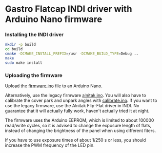 # Gastro Flatcap INDI driver with Arduino Nano firmware

### Installing the INDI driver
```sh
mkdir -p build
cd build
cmake -DCMAKE_INSTALL_PREFIX=/usr -DCMAKE_BUILD_TYPE=Debug ..
make
sudo make install
```


### Uploading the firmware

Upload the [firmware.ino](firmware/firmware.ino) file to an Arduino Nano.

Alternatively, use the legacy firmware [alnitak.ino](firmware/legacy/alnitak.ino). You will also have to calibrate the cover park and unpark angles with [calibrate.ino](firmware/legacy/calibrate.ino). If you want to use the legacy firmware, use the Alnitak Flip-Flat driver in INDI. No guarantee that it will actually fully work, haven't actually tried it at night.


The firmware uses the Arduino EEPROM, which is limited to about 100000 read/write cycles, so it is advised to change the exposure length of flats, instead of changing the brightness of the panel when using different fiters.



If you have to use exposure times of about 1/250 s or less, you should increase the PWM frequency of the LED pin.